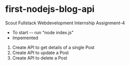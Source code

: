 # first-nodejs-blog-api
Scout Fullstack Webdevelopment Internship Assignment-4

- To start 
-- run "node index.js"
- Impemented
1. Create API to get details of a single Post
2. Create API to update a Post
3. Create API to delete a Post
